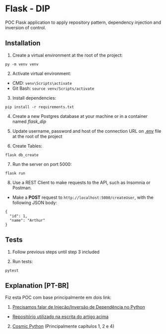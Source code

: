 # Flask - DIP

POC Flask application to apply repository pattern, dependency injection and inversion of control.

## Installation

1. Create a virtual environment at the root of the project:

`py -m venv venv`

2. Activate virtual environment:

- CMD: `venv\Scripts\activate`
- Git Bash: `source venv/Scripts/activate`

3. Install dependencies:

`pip install -r requirements.txt`

4. Create a new Postgres database at your machine or in a container named *flask_dip*

5. Update username, password and host of the connection URL on [.env](https://github.com/Arthurdb1999/flask-dip/blob/master/.env) file at the root of the project

6. Create Tables:

`flask db_create`

7. Run the server on port 5000:

`flask run`

8. Use a REST Client to make requests to the API, such as Insomnia or Postman.

- Make a **POST** request to `http://localhost:5000/createUser`, with the following JSON body:

```
{
  "id": 1,
  "name": "Arthur"
}
```

## Tests

1. Follow previous steps until step 3 included

2. Run tests:

`pytest`

## Explanation [PT-BR]

Fiz esta POC com base principalmente em dois link:

1. [Precisamos falar de Injeção/Inversão de Dependência no Python](https://tech.pagueveloz.com.br/precisamos-falar-de-inje%C3%A7%C3%A3o-invers%C3%A3o-de-depend%C3%AAncia-no-python-f79f53fa6f54)
  - [Repositório utilizado na escrita do artigo acima](https://github.com/cassioeskelsen/precisamos-falar-de-di-ioc-python)

2. [Cosmic Python](https://www.cosmicpython.com/book/chapter_02_repository.html) (Principalmente capítulos 1, 2 e 4)
